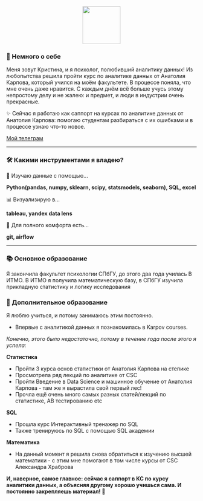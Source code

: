 <div id="header" align="center">
  <img src="https://media.giphy.com/media/5PDOmkYeA8rdK/giphy.gif" width="100"/>
</div>

<div id="about" >
  
### :sauropod: Немного о себе
  Меня зовут Кристина, и я психолог, полюбивший аналитику данных! Из любопытства решила пройти курс по аналитике данных от Анатолия Карпова, который учился на моём факультете. В процессе поняла, что мне очень даже нравится. С каждым днём всё больше учусь этому непростому делу и не жалею: и предмет, и люди в индустрии очень прекрасные.
  
  :sparkles: Сейчас я работаю как саппорт на курсах по аналитике данных от Анатолия Карпова: помогаю студентам разбираться с их ошибками и в процессе узнаю что-то новое.
  
  <a href = "https://t.me/JohanLiebert2"> Мой телеграм </a>
</div>


<div id="skills">

  --- 
### :hammer_and_wrench: Какими инструментами я владею?
   :telescope: Изучаю данные с помощью...
  
  <b> Python(pandas, numpy, sklearn, scipy,  statsmodels, seaborn), SQL, excel </b>
  
   :bar_chart: Визуализирую в...
  
  <b> tableau, yandex data lens </b>
  
   :saxophone: Для полного комфорта есть...
  
  <b> git, airflow </b>
  
  ---
### :books: Основное образование
  Я закончила факультет психологии СПбГУ, до этого два года училась В ИТМО. В ИТМО я получила математическую базу, в СПбГУ изучила прикладную статистику и логику исследования
  
### :scroll: Дополнительное образование
  Я люблю учиться, и потому занимаюсь этим постоянно. 
  - Впервые с аналитикой данных я познакомилась в Karpov courses.  
  
  <i>Конечно, этого было недостаточно, потому в течение года после этого я успела: </i>
  
  
  <b> Статистика </b>
  - Пройти 3 курса основ статистики от Анатолия Карпова на степике
  - Просмотрела ряд лекций по аналитике от CSC
  - Пройти Введение в Data Science и машинное обучение от Анатолия Карпова - там же я вырастила свой первый лес!
  - Прочла ещё очень много самых разных статей/лекций по статистике, AB тестированию etc
  
   <b> SQL </b>
  - Прошла курс Интерактивный тренажер по SQL
  - Также тренируюсь по SQL с помощью SQL академии

   <b> Математика </b>
  - На данный момент я решила снова обратиться к изучению высшей математики - с этим мне помогают в том числе курсы от CSC Александра Храброва 
  
 <b> И, наверное, самое главное: сейчас я саппорт в KC по курсу аналитики данных, а объясняя другому хорошо учишься сама. И постоянно закрепляешь материал! :mage: </b>
  
</div>



<!--
**KristinaBataeva/KristinaBataeva** is a ✨ _special_ ✨ repository because its `README.md` (this file) appears on your GitHub profile.

Here are some ideas to get you started:

- 🔭 I’m currently working on ...
- 🌱 I’m currently learning ...
- 👯 I’m looking to collaborate on ...
- 🤔 I’m looking for help with ...
- 💬 Ask me about ...
- 📫 How to reach me: ...
- 😄 Pronouns: ...
- ⚡ Fun fact: ...
-->
